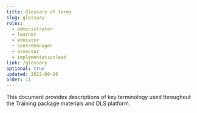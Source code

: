 ```yaml
---
title: Glossary of terms
slug: glossary
roles:
  - administrator
  - learner
  - educator
  - centremanager
  - assessor
  - implementationlead
link: /glossary
optional: true
updated: 2022-08-16
order: 11
---
```

This document provides descriptions of key terminology used throughout the Training package materials and DLS platform.​